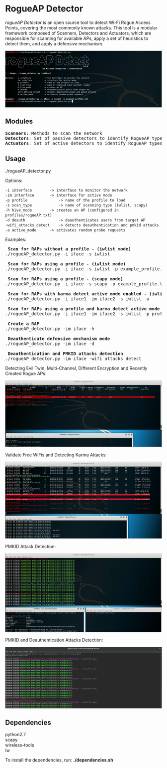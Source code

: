 # RogueAP Detector

_rogueAP Detector_ is an open source tool to detect Wi-Fi Rogue Access Points, covering the most commonly known attacks.  This tool is a modular framework composed of Scanners, Detectors and Actuators, which are responsible for scanning for available APs, apply a set of heuristics to detect them, and apply a defensive mechanism.  

![RogueAP Detector_1](img_1.PNG)

## Modules
<pre>
<b>Scanners</b>: Methods to scan the network  
<b>Detectors</b>: Set of passive detectors to identify RogueAP types  
<b>Actuators</b>: Set of active detectors to identify RogueAP types  
</pre>

## Usage
./rogueAP_detector.py <options>  

Options:  

	-i interface		-> interface to monitor the network  
	-im interface		-> interface for active mode  
	-p profile              -> name of the profile to load  
	-s scan_type            -> name of scanning type (iwlist, scapy)  
	-h hive_mode		-> creates an AP (configured in profiles/rogueAP.txt) 
	-d deauth               -> deauthenticates users from target AP  
	-wifi_attacks_detect    -> detects deauthentication and pmkid attacks  
	-a active_mode		-> activates random probe requests  

Examples:  

<pre>
<b> Scan for RAPs without a profile - (iwlist mode)</b>  
./rogueAP_detector.py -i iface -s iwlist  

<b> Scan for RAPs using a profile - (iwlist mode)</b>  
./rogueAP_detector.py -i iface -s iwlist -p example_profile.txt  

<b> Scan for RAPs using a profile - (scapy mode)</b>  
./rogueAP_detector.py -i iface -s scapy -p example_profile.txt  

<b> Scan for RAPs with karma detect active mode enabled - (iwlist mode)</b>  
./rogueAP_detector.py -i iface1 -im iface2 -s iwlist -a  

<b> Scan for RAPs using a profile and karma detect active mode enabled - (iwlist mode)</b>  
./rogueAP_detector.py -i iface1 -im iface2 -s iwlist -p profile.txt -a  

<b> Create a RAP</b>  
./rogueAP_detector.py -im iface -h  

<b> Deauthenticate defensive mechanism mode</b>  
./rogueAP_detector.py -im iface -d  

<b> Deauthentication and PMKID attacks detection</b>  
./rogueAP_detector.py -im iface -wifi_attacks_detect  
</pre>

Detecting Evil Twin, Multi-Channel, Different Encryption and Recently Created Rogue APs:  

![RogueAP Detector_2](img_2.PNG)

Validate Free WiFis and Detecting Karma Attacks:  

![RogueAP Detector_3](img_3.PNG)

PMKID Attack Detection:  

![RogueAP Detector_4](img_4.PNG)

PMKID and Deauthentication Attacks Detection:  

![RogueAP Detector_5](img_5.PNG)

## Dependencies
python2.7  
scapy  
wireless-tools  
iw  

To install the dependencies, run: **./dependencies.sh**  
